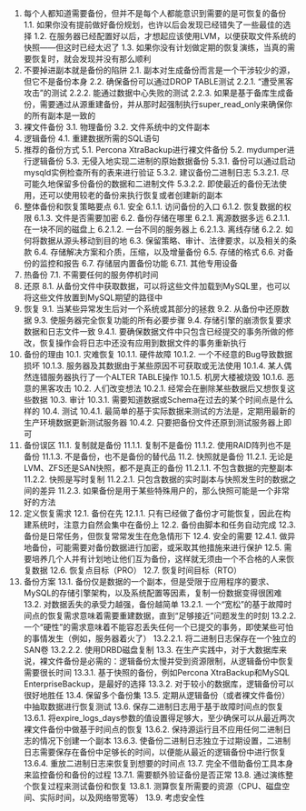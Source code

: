 1. 每个人都知道需要备份，但并不是每个人都能意识到需要的是可恢复的备份
1.1. 如果你没有提前做好备份规划，也许以后会发现已经错失了一些最佳的选择
1.2. 在服务器已经配置好以后，才想起应该使用LVM，以便获取文件系统的快照——但这时已经太迟了
1.3. 如果你没有计划做定期的恢复演练，当真的需要恢复时，就会发现并没有那么顺利
2. 不要掉进副本就是备份的陷阱
2.1. 副本对生成备份而言是一个干涉较少的源，但它不是备份本身
2.2. 确保备份可以通过DROP TABLE测试
2.2.1. “遭受黑客攻击”的测试
2.2.2. 能通过数据中心失败的测试
2.2.3. 如果是基于备库生成备份，需要通过从源重建备份，并从那时起强制执行super_read_only来确保你的所有副本是一致的
3. 裸文件备份
3.1. 物理备份
3.2. 文件系统中的文件副本
4. 逻辑备份
4.1. 重建数据所需的SQL语句
5. 推荐的备份方式
5.1. Percona XtraBackup进行裸文件备份
5.2. mydumper进行逻辑备份
5.3. 无侵入地实现二进制的原始数据备份
5.3.1. 备份可以通过启动mysqld实例检查所有的表来进行验证
5.3.2. 建议备份二进制日志
5.3.2.1. 尽可能久地保留多份备份的数据和二进制文件
5.3.2.2. 即使最近的备份无法使用，还可以使用较老的备份来执行恢复或者创建新的副本
6. 整体备份和恢复策略要点
6.1. 安全
6.1.1. 访问备份的入口
6.1.2. 恢复数据的权限
6.1.3. 文件是否需要加密
6.2. 备份存储在哪里
6.2.1. 离源数据多远
6.2.1.1. 在一块不同的磁盘上
6.2.1.2. 一台不同的服务器上
6.2.1.3. 离线存储
6.2.2. 如何将数据从源头移动到目的地
6.3. 保留策略、审计、法律要求，以及相关的条款
6.4. 存储解决方案和介质，压缩，以及增量备份
6.5. 存储的格式
6.6. 对备份的监控和报告
6.7. 存储层内置备份功能
6.7.1. 其他专用设备
7. 热备份
7.1. 不需要任何的服务停机时间
8. 还原
8.1. 从备份文件中获取数据，可以将这些文件加载到MySQL里，也可以将这些文件放置到MySQL期望的路径中
9. 恢复
9.1. 当某些异常发生后对一个系统或其部分的拯救
9.2. 从备份中还原数据
9.3. 使服务器完全恢复功能的所有必要步骤
9.4. 存储引擎的崩溃恢复要求数据和日志文件一致
9.4.1. 要确保数据文件中只包含已经提交的事务所做的修改，恢复操作会将日志中还没有应用到数据文件的事务重新执行
10. 备份的理由
10.1. 灾难恢复
10.1.1. 硬件故障
10.1.2. 一个不经意的Bug导致数据损坏
10.1.3. 服务器及其数据由于某些原因不可获取或无法使用
10.1.4. 某人偶然连错服务器执行了一个ALTER TABLE操作
10.1.5. 机房大楼被烧毁
10.1.6. 恶意的黑客攻击
10.2. 人们改变想法
10.2.1. 经常会在删除某些数据后又想恢复这些数据
10.3. 审计
10.3.1. 需要知道数据或Schema在过去的某个时间点是什么样的
10.4. 测试
10.4.1. 最简单的基于实际数据来测试的方法是，定期用最新的生产环境数据更新测试服务器
10.4.2. 只要把备份文件还原到测试服务器上即可
11. 备份误区
11.1. 复制就是备份
11.1.1. 复制不是备份
11.1.2. 使用RAID阵列也不是备份
11.1.3. 不是备份，也不是备份的替代品
11.2. 快照就是备份
11.2.1. 无论是LVM、ZFS还是SAN快照，都不是真正的备份
11.2.1.1. 不包含数据的完整副本
11.2.2. 快照是写时复制
11.2.2.1. 只包含数据的实时副本与快照发生时的数据之间的差异
11.2.3. 如果备份是用于某些特殊用户的，那么快照可能是一个非常好的方法
12. 定义恢复需求
12.1. 备份在先
12.1.1. 只有已经做了备份才可能恢复，因此在构建系统时，注意力自然会集中在备份上
12.2. 备份由脚本和任务自动完成
12.3. 备份是日常任务，但恢复常常发生在危急情形下
12.4. 安全的需要
12.4.1. 做异地备份，可能需要对备份数据进行加密，或采取其他措施来进行保护
12.5. 需要培养几个人并有计划地让他们互为备份，这样就无须由一个不合格的人来恢复数据
12.6. 恢复点目标（PRO）
12.7. 恢复时间目标（RTO）
13. 备份方案
13.1. 备份仅是数据的一个副本，但是受限于应用程序的要求、MySQL的存储引擎架构，以及系统配置等因素，复制一份数据变得很困难
13.2. 对数据丢失的承受力越强，备份越简单
13.2.1. 一个“宽松”的基于故障时间点的恢复需求意味着需要重建数据，直到“足够接近”问题发生的时刻
13.2.2. 一个“硬性”的需求意味着不能容忍丢失任何一个已提交的事务，即使某些可怕的事情发生（例如，服务器着火了）
13.2.2.1. 将二进制日志保存在一个独立的SAN卷
13.2.2.2. 使用DRBD磁盘复制
13.3. 在生产实践中，对于大数据库来说，裸文件备份是必需的：逻辑备份太慢并受到资源限制，从逻辑备份中恢复需要很长时间
13.3.1. 基于快照的备份，例如Percona   XtraBackup和MySQL  EnterpriseBackup，是最好的选择
13.3.2. 对于较小的数据库，逻辑备份可以很好地胜任
13.4. 保留多个备份集
13.5. 定期从逻辑备份（或者裸文件备份）中抽取数据进行恢复测试
13.6. 保存二进制日志用于基于故障时间点的恢复
13.6.1. 将expire_logs_days参数的值设置得足够大，至少确保可以从最近两次裸文件备份中做基于时间点的恢复
13.6.2. 保持源运行且不应用任何二进制日志的情况下创建一个副本
13.6.3. 使备份二进制日志独立于过期设置，二进制日志需要保存在备份中足够长的时间，以便能从最近的逻辑备份中进行恢复
13.6.4. 重放二进制日志来恢复到想要的时间点
13.7. 完全不借助备份工具本身来监控备份和备份的过程
13.7.1. 需要额外验证备份是否正常
13.8. 通过演练整个恢复过程来测试备份和恢复
13.8.1. 测算恢复所需要的资源（CPU、磁盘空间、实际时间，以及网络带宽等）
13.9. 考虑安全性
